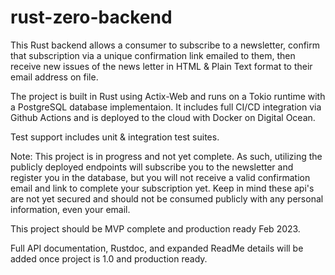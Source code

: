 # rust-zero-backend

This Rust backend allows a consumer to subscribe to a newsletter, confirm that subscription via a unique confirmation link emailed to them, then receive new issues of the news letter in HTML & Plain Text format to their email address on file.

The project is built in Rust using Actix-Web and runs on a Tokio runtime with a PostgreSQL database implementaion. It includes full CI/CD integration via Github Actions and is deployed to the cloud with Docker on Digital Ocean.  

Test support includes unit & integration test suites.

Note: This project is in progress and not yet complete.  As such, utilizing the publicly deployed endpoints will subscribe you to the newsletter and register you in the database, but you will not receive a valid confirmation email and link to complete your subscription yet.  Keep in mind these api's are not yet secured and should not be consumed publicly with any personal information, even your email.

This project should be MVP complete and production ready Feb 2023.  

Full API documentation, Rustdoc, and expanded ReadMe details will be added once project is 1.0 and production ready.
